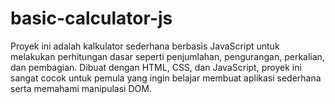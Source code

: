 # basic-calculator-js
Proyek ini adalah kalkulator sederhana berbasis JavaScript untuk melakukan perhitungan dasar seperti penjumlahan, pengurangan, perkalian, dan pembagian. Dibuat dengan HTML, CSS, dan JavaScript, proyek ini sangat cocok untuk pemula yang ingin belajar membuat aplikasi sederhana serta memahami manipulasi DOM.
